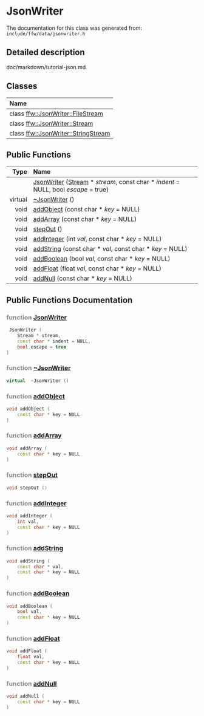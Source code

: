 JsonWriter
===================================


The documentation for this class was generated from: `include/ffw/data/jsonwriter.h`

## Detailed description

doc/markdown/tutorial-json.md 


## Classes

| Name |
|:-----|
| class [ffw::JsonWriter::FileStream](ffw_JsonWriter_FileStream.html) |
| class [ffw::JsonWriter::Stream](ffw_JsonWriter_Stream.html) |
| class [ffw::JsonWriter::StringStream](ffw_JsonWriter_StringStream.html) |


## Public Functions

| Type | Name |
| -------: | :------- |
|   | [JsonWriter](#cb7704b5) ([Stream](ffw_JsonWriter_Stream.html) * _stream_, const char * _indent_ = NULL, bool _escape_ = true)  |
|  virtual  | [~JsonWriter](#221c7a05) ()  |
|  void | [addObject](#dc60cf54) (const char * _key_ = NULL)  |
|  void | [addArray](#f59ba1a8) (const char * _key_ = NULL)  |
|  void | [stepOut](#dec0e7cd) ()  |
|  void | [addInteger](#cc008063) (int _val_, const char * _key_ = NULL)  |
|  void | [addString](#51658e8e) (const char * _val_, const char * _key_ = NULL)  |
|  void | [addBoolean](#4128d216) (bool _val_, const char * _key_ = NULL)  |
|  void | [addFloat](#fd7e7d16) (float _val_, const char * _key_ = NULL)  |
|  void | [addNull](#f7657764) (const char * _key_ = NULL)  |


## Public Functions Documentation

### <span style="opacity:0.5;">function</span> <a id="cb7704b5" href="#cb7704b5">JsonWriter</a>

```cpp
 JsonWriter (
    Stream * stream,
    const char * indent = NULL,
    bool escape = true
) 
```



### <span style="opacity:0.5;">function</span> <a id="221c7a05" href="#221c7a05">~JsonWriter</a>

```cpp
virtual  ~JsonWriter () 
```



### <span style="opacity:0.5;">function</span> <a id="dc60cf54" href="#dc60cf54">addObject</a>

```cpp
void addObject (
    const char * key = NULL
) 
```



### <span style="opacity:0.5;">function</span> <a id="f59ba1a8" href="#f59ba1a8">addArray</a>

```cpp
void addArray (
    const char * key = NULL
) 
```



### <span style="opacity:0.5;">function</span> <a id="dec0e7cd" href="#dec0e7cd">stepOut</a>

```cpp
void stepOut () 
```



### <span style="opacity:0.5;">function</span> <a id="cc008063" href="#cc008063">addInteger</a>

```cpp
void addInteger (
    int val,
    const char * key = NULL
) 
```



### <span style="opacity:0.5;">function</span> <a id="51658e8e" href="#51658e8e">addString</a>

```cpp
void addString (
    const char * val,
    const char * key = NULL
) 
```



### <span style="opacity:0.5;">function</span> <a id="4128d216" href="#4128d216">addBoolean</a>

```cpp
void addBoolean (
    bool val,
    const char * key = NULL
) 
```



### <span style="opacity:0.5;">function</span> <a id="fd7e7d16" href="#fd7e7d16">addFloat</a>

```cpp
void addFloat (
    float val,
    const char * key = NULL
) 
```



### <span style="opacity:0.5;">function</span> <a id="f7657764" href="#f7657764">addNull</a>

```cpp
void addNull (
    const char * key = NULL
) 
```





